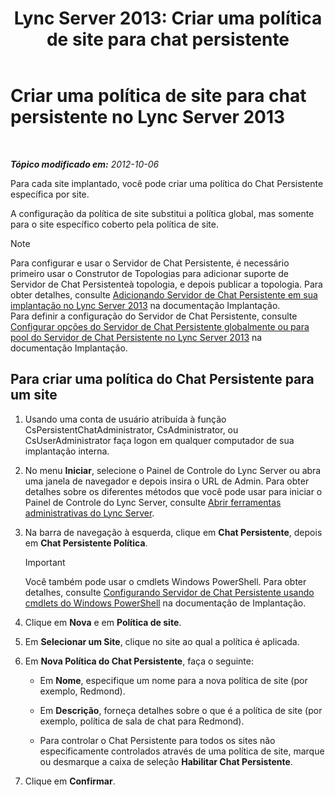 ﻿---
title: 'Lync Server 2013: Criar uma política de site para chat persistente'
TOCTitle: Criar uma política de site para chat persistente
ms:assetid: 1327ff5c-b859-4010-a240-e0b2b084b5bd
ms:mtpsurl: https://technet.microsoft.com/pt-br/library/JJ204693(v=OCS.15)
ms:contentKeyID: 49305951
ms.date: 05/19/2016
mtps_version: v=OCS.15
ms.translationtype: HT
---

# Criar uma política de site para chat persistente no Lync Server 2013

 

_**Tópico modificado em:** 2012-10-06_

Para cada site implantado, você pode criar uma política do Chat Persistente específica por site.

A configuração da política de site substitui a política global, mas somente para o site específico coberto pela política de site.

> [!note]  
> Para configurar e usar o Servidor de Chat Persistente, é necessário primeiro usar o Construtor de Topologias para adicionar suporte de Servidor de Chat Persistenteà topologia, e depois publicar a topologia. Para obter detalhes, consulte <a href="lync-server-2013-adding-persistent-chat-server-to-your-deployment.md">Adicionando Servidor de Chat Persistente em sua implantação no Lync Server 2013</a> na documentação Implantação.<br />Para definir a configuração do Servidor de Chat Persistente, consulte <a href="lync-server-2013-configure-persistent-chat-server-options-globally-or-for-persistent-chat-server-pool.md">Configurar opções do Servidor de Chat Persistente globalmente ou para pool do Servidor de Chat Persistente no Lync Server 2013</a> na documentação Implantação.

## Para criar uma política do Chat Persistente para um site

1.  Usando uma conta de usuário atribuída à função CsPersistentChatAdministrator, CsAdministrator, ou CsUserAdministrator faça logon em qualquer computador de sua implantação interna.

2.  No menu **Iniciar**, selecione o Painel de Controle do Lync Server ou abra uma janela de navegador e depois insira o URL de Admin. Para obter detalhes sobre os diferentes métodos que você pode usar para iniciar o Painel de Controle do Lync Server, consulte [Abrir ferramentas administrativas do Lync Server](lync-server-2013-open-lync-server-administrative-tools.md).

3.  Na barra de navegação à esquerda, clique em **Chat Persistente**, depois em **Chat Persistente Política**.
    
    > [!important]  
    > Você também pode usar o cmdlets Windows PowerShell. Para obter detalhes, consulte <a href="configuring-persistent-chat-server-by-using-windows-powershell-cmdlets.md">Configurando Servidor de Chat Persistente usando cmdlets do Windows PowerShell</a> na documentação de Implantação.

4.  Clique em **Nova** e em **Política de site**.

5.  Em **Selecionar um Site**, clique no site ao qual a política é aplicada.

6.  Em **Nova Política do Chat Persistente**, faça o seguinte:
    
      - Em **Nome**, especifique um nome para a nova política de site (por exemplo, Redmond).
    
      - Em **Descrição**, forneça detalhes sobre o que é a política de site (por exemplo, política de sala de chat para Redmond).
    
      - Para controlar o Chat Persistente para todos os sites não especificamente controlados através de uma política de site, marque ou desmarque a caixa de seleção **Habilitar Chat Persistente**.

7.  Clique em **Confirmar**.

